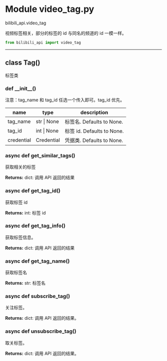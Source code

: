 # Module video_tag.py


bilibili_api.video_tag

视频标签相关，部分的标签的 id 与同名的频道的 id 一模一样。


``` python
from bilibili_api import video_tag
```

---

## class Tag()

标签类




### def \_\_init\_\_()

注意：tag_name 和 tag_id 任选一个传入即可。tag_id 优先。


| name | type | description |
| - | - | - |
| tag_name | str \| None | 标签名. Defaults to None. |
| tag_id | int \| None | 标签 id. Defaults to None. |
| credential | Credential | 凭据类. Defaults to None. |


### async def get_similar_tags()

获取相关的标签



**Returns:** dict: 调用 API 返回的结果




### async def get_tag_id()

获取标签 id



**Returns:** int: 标签 id




### async def get_tag_info()

获取标签信息。



**Returns:** dict: 调用 API 返回的结果




### async def get_tag_name()

获取标签名



**Returns:** str: 标签名




### async def subscribe_tag()

关注标签。



**Returns:** dict: 调用 API 返回的结果。




### async def unsubscribe_tag()

取关标签。



**Returns:** dict: 调用 API 返回的结果。





